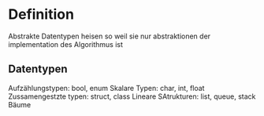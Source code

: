 # Definition
Abstrakte Datentypen heisen so weil sie nur abstraktionen der implementation des Algorithmus ist

## Datentypen
Aufzählungstypen: bool, enum
Skalare Typen: char, int, float
Zussamengestzte typen: struct, class
Lineare SAtrukturen: list, queue, stack
Bäume


